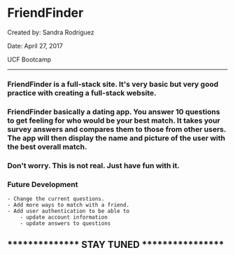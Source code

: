 # FriendFinder
 Created by: Sandra Rodriguez

 Date: April 27, 2017

 UCF Bootcamp

- - -

### FriendFinder is a full-stack site. It's very basic but very good practice with creating a full-stack website.
 
### FriendFinder basically a dating app.  You answer 10 questions to get feeling for who would be your best match. It takes your survey answers and compares them to those from other users. The app will then display the name and picture of the user with the best overall match. 
### Don't worry.  This is not real.  Just have fun with it.

### Future Development
    - Change the current questions.
    - Add more ways to match with a friend.
    - Add user authentication to be able to 
        - update account information
        - update answers to questions
        
## ************** STAY TUNED ****************